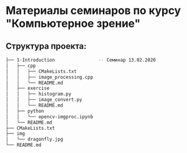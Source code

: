 # Материалы семинаров по курсу "Компьютерное зрение" 

## Структура проекта:

```bash
├── 1-Introduction                -- Семинар 13.02.2020
│   ├── cpp
│   │   ├── CMakeLists.txt
│   │   ├── image_processing.cpp
│   │   └── README.md
│   ├── exercise
│   │   ├── histogram.py
│   │   ├── image_convert.py
│   │   └── README.md
│   ├── python
│   │   └── opencv-imgproc.ipynb
│   └── README.md
├── CMakeLists.txt
├── img
│   └── dragonfly.jpg
└── README.md
```
